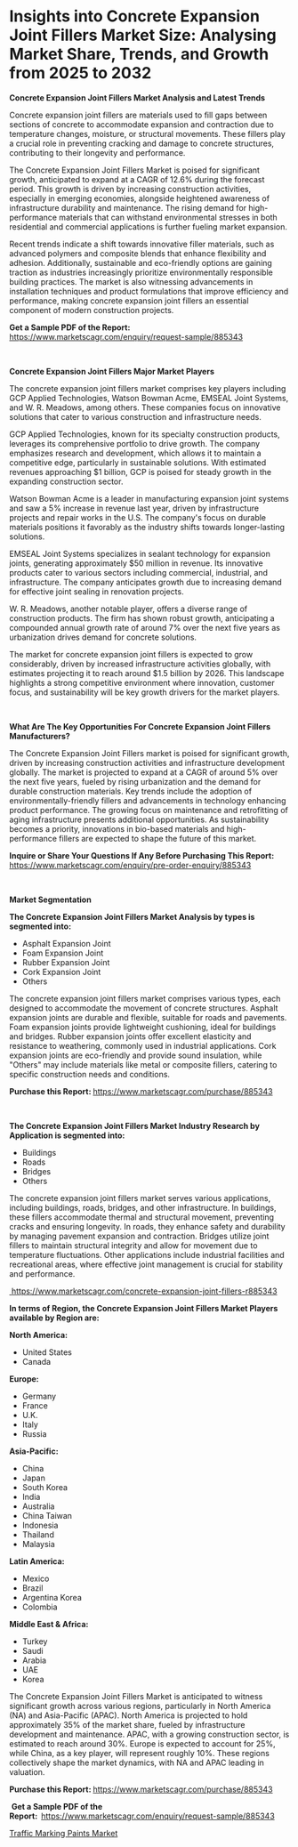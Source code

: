 <p><h1>Insights into Concrete Expansion Joint Fillers Market Size: Analysing Market Share, Trends, and Growth from 2025 to 2032</h1></p><p><strong>Concrete Expansion Joint Fillers Market Analysis and Latest Trends</strong></p>
<p><p>Concrete expansion joint fillers are materials used to fill gaps between sections of concrete to accommodate expansion and contraction due to temperature changes, moisture, or structural movements. These fillers play a crucial role in preventing cracking and damage to concrete structures, contributing to their longevity and performance.</p><p>The Concrete Expansion Joint Fillers Market is poised for significant growth, anticipated to expand at a CAGR of 12.6% during the forecast period. This growth is driven by increasing construction activities, especially in emerging economies, alongside heightened awareness of infrastructure durability and maintenance. The rising demand for high-performance materials that can withstand environmental stresses in both residential and commercial applications is further fueling market expansion. </p><p>Recent trends indicate a shift towards innovative filler materials, such as advanced polymers and composite blends that enhance flexibility and adhesion. Additionally, sustainable and eco-friendly options are gaining traction as industries increasingly prioritize environmentally responsible building practices. The market is also witnessing advancements in installation techniques and product formulations that improve efficiency and performance, making concrete expansion joint fillers an essential component of modern construction projects.</p></p>
<p><strong>Get a Sample PDF of the Report:&nbsp;</strong> <a href="https://www.marketscagr.com/enquiry/request-sample/885343?utm_campaign=3016&utm_medium=2&utm_source=Github&utm_content=ia&utm_term=02042025&utm_id=concrete-expansion-joint-fillers">https://www.marketscagr.com/enquiry/request-sample/885343</a></p>
<p>&nbsp;</p>
<p><strong>Concrete Expansion Joint Fillers Major Market Players</strong></p>
<p><p>The concrete expansion joint fillers market comprises key players including GCP Applied Technologies, Watson Bowman Acme, EMSEAL Joint Systems, and W. R. Meadows, among others. These companies focus on innovative solutions that cater to various construction and infrastructure needs.</p><p>GCP Applied Technologies, known for its specialty construction products, leverages its comprehensive portfolio to drive growth. The company emphasizes research and development, which allows it to maintain a competitive edge, particularly in sustainable solutions. With estimated revenues approaching $1 billion, GCP is poised for steady growth in the expanding construction sector.</p><p>Watson Bowman Acme is a leader in manufacturing expansion joint systems and saw a 5% increase in revenue last year, driven by infrastructure projects and repair works in the U.S. The company's focus on durable materials positions it favorably as the industry shifts towards longer-lasting solutions. </p><p>EMSEAL Joint Systems specializes in sealant technology for expansion joints, generating approximately $50 million in revenue. Its innovative products cater to various sectors including commercial, industrial, and infrastructure. The company anticipates growth due to increasing demand for effective joint sealing in renovation projects.</p><p>W. R. Meadows, another notable player, offers a diverse range of construction products. The firm has shown robust growth, anticipating a compounded annual growth rate of around 7% over the next five years as urbanization drives demand for concrete solutions.</p><p>The market for concrete expansion joint fillers is expected to grow considerably, driven by increased infrastructure activities globally, with estimates projecting it to reach around $1.5 billion by 2026. This landscape highlights a strong competitive environment where innovation, customer focus, and sustainability will be key growth drivers for the market players.</p></p>
<p>&nbsp;</p>
<p><strong>What Are The Key Opportunities For Concrete Expansion Joint Fillers Manufacturers?</strong></p>
<p><p>The Concrete Expansion Joint Fillers market is poised for significant growth, driven by increasing construction activities and infrastructure development globally. The market is projected to expand at a CAGR of around 5% over the next five years, fueled by rising urbanization and the demand for durable construction materials. Key trends include the adoption of environmentally-friendly fillers and advancements in technology enhancing product performance. The growing focus on maintenance and retrofitting of aging infrastructure presents additional opportunities. As sustainability becomes a priority, innovations in bio-based materials and high-performance fillers are expected to shape the future of this market.</p></p>
<p><strong>Inquire or Share Your Questions If Any Before Purchasing This Report:</strong> <a href="https://www.marketscagr.com/enquiry/pre-order-enquiry/885343?utm_campaign=3016&utm_medium=2&utm_source=Github&utm_content=ia&utm_term=02042025&utm_id=concrete-expansion-joint-fillers">https://www.marketscagr.com/enquiry/pre-order-enquiry/885343</a></p>
<p>&nbsp;</p>
<p><strong>Market Segmentation</strong></p>
<p><strong>The Concrete Expansion Joint Fillers Market Analysis by types is segmented into:</strong></p>
<p><ul><li>Asphalt Expansion Joint</li><li>Foam Expansion Joint</li><li>Rubber Expansion Joint</li><li>Cork Expansion Joint</li><li>Others</li></ul></p>
<p><p>The concrete expansion joint fillers market comprises various types, each designed to accommodate the movement of concrete structures. Asphalt expansion joints are durable and flexible, suitable for roads and pavements. Foam expansion joints provide lightweight cushioning, ideal for buildings and bridges. Rubber expansion joints offer excellent elasticity and resistance to weathering, commonly used in industrial applications. Cork expansion joints are eco-friendly and provide sound insulation, while "Others" may include materials like metal or composite fillers, catering to specific construction needs and conditions.</p></p>
<p><strong>Purchase this Report:&nbsp;</strong><a href="https://www.marketscagr.com/purchase/885343?utm_campaign=3016&utm_medium=2&utm_source=Github&utm_content=ia&utm_term=02042025&utm_id=concrete-expansion-joint-fillers">https://www.marketscagr.com/purchase/885343</a></p>
<p>&nbsp;</p>
<p><strong>The Concrete Expansion Joint Fillers Market Industry Research by Application is segmented into:</strong></p>
<p><ul><li>Buildings</li><li>Roads</li><li>Bridges</li><li>Others</li></ul></p>
<p><p>The concrete expansion joint fillers market serves various applications, including buildings, roads, bridges, and other infrastructure. In buildings, these fillers accommodate thermal and structural movement, preventing cracks and ensuring longevity. In roads, they enhance safety and durability by managing pavement expansion and contraction. Bridges utilize joint fillers to maintain structural integrity and allow for movement due to temperature fluctuations. Other applications include industrial facilities and recreational areas, where effective joint management is crucial for stability and performance.</p></p>
<p><a href="https://www.marketscagr.com/concrete-expansion-joint-fillers-r885343?utm_campaign=3016&utm_medium=2&utm_source=Github&utm_content=ia&utm_term=02042025&utm_id=concrete-expansion-joint-fillers">&nbsp;https://www.marketscagr.com/concrete-expansion-joint-fillers-r885343</a></p>
<p><strong>In terms of Region, the Concrete Expansion Joint Fillers Market Players available by Region are:</strong></p>
<p>
    <p> <strong> North America: </strong>
        <ul>
            <li>United States</li>
            <li>Canada</li>
        </ul>
        </p> 
    <p> <strong> Europe: </strong>
        <ul>
            <li>Germany</li>
            <li>France</li>
            <li>U.K.</li>
            <li>Italy</li>
            <li>Russia</li>
        </ul>
        </p> 
    <p> <strong> Asia-Pacific: </strong>
        <ul>
            <li>China</li>
            <li>Japan</li>
            <li>South Korea</li>
            <li>India</li>
            <li>Australia</li>
            <li>China Taiwan</li>
            <li>Indonesia</li>
            <li>Thailand</li>
            <li>Malaysia</li>
        </ul>
        </p> 
    <p> <strong> Latin America: </strong>
        <ul>
            <li>Mexico</li>
            <li>Brazil</li>
            <li>Argentina Korea</li>
            <li>Colombia</li>
        </ul>
        </p> 
    <p> <strong> Middle East & Africa: </strong>
        <ul>
            <li>Turkey</li>
            <li>Saudi</li>
            <li>Arabia</li>
            <li>UAE</li>
            <li>Korea</li>
        </ul>
    </p>
    </p>
<p><p>The Concrete Expansion Joint Fillers Market is anticipated to witness significant growth across various regions, particularly in North America (NA) and Asia-Pacific (APAC). North America is projected to hold approximately 35% of the market share, fueled by infrastructure development and maintenance. APAC, with a growing construction sector, is estimated to reach around 30%. Europe is expected to account for 25%, while China, as a key player, will represent roughly 10%. These regions collectively shape the market dynamics, with NA and APAC leading in valuation.</p></p>
<p><strong>Purchase this Report: </strong><a href="https://www.marketscagr.com/purchase/885343?utm_campaign=3016&utm_medium=2&utm_source=Github&utm_content=ia&utm_term=02042025&utm_id=concrete-expansion-joint-fillers">https://www.marketscagr.com/purchase/885343</a></p>
<p>&nbsp;<strong>Get a Sample PDF of the Report:&nbsp;&nbsp;</strong><a href="https://www.marketscagr.com/enquiry/request-sample/885343?utm_campaign=3016&utm_medium=2&utm_source=Github&utm_content=ia&utm_term=02042025&utm_id=concrete-expansion-joint-fillers">https://www.marketscagr.com/enquiry/request-sample/885343</a></p>
<p><strong></strong></p>
<p><p><a href="https://github.com/xtysizov/Market-Research-Report-List-1/blob/main/traffic-marking-paints-market.md?utm_campaign=3016&utm_medium=2&utm_source=Github&utm_content=ia&utm_term=02042025&utm_id=concrete-expansion-joint-fillers">Traffic Marking Paints Market</a></p></p>